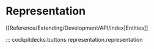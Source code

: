 # Representation

[[Reference/Extending/Development/API/index|Entities]]


::: cockpitdecks.buttons.representation.representation
